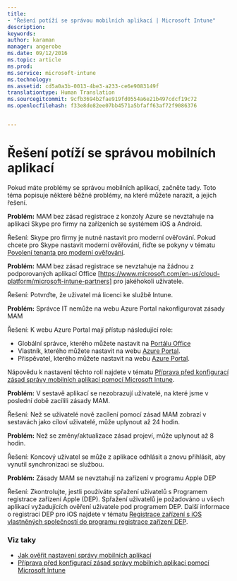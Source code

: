 ```yaml
---
title:
- "Řešení potíží se správou mobilních aplikací | Microsoft Intune"
description: 
keywords: 
author: karaman
manager: angerobe
ms.date: 09/12/2016
ms.topic: article
ms.prod: 
ms.service: microsoft-intune
ms.technology: 
ms.assetid: cd5a0a3b-0013-4be3-a233-ce6e9083149f
translationtype: Human Translation
ms.sourcegitcommit: 9cfb3694b2fae919fd0554a6e21b497cdcf19c72
ms.openlocfilehash: f33e8de82ee07bb4571a5bfaff63af72f9086376


---
```


# Řešení potíží se správou mobilních aplikací

Pokud máte problémy se správou mobilních aplikací, začněte tady. Toto téma popisuje některé běžné problémy, na které můžete narazit, a jejich řešení.


**Problém:** MAM bez zásad registrace z konzoly Azure se nevztahuje na aplikaci Skype pro firmy na zařízeních se systémem iOS a Android.

Řešení: Skype pro firmy je nutné nastavit pro moderní ověřování.  Pokud chcete pro Skype nastavit moderní ověřování, řiďte se pokyny v tématu [Povolení tenanta pro moderní ověřování](http://social.technet.microsoft.com/wiki/contents/articles/34339.skype-for-business-online-enable-your-tenant-for-modern-authentication.aspx).

**Problém:** MAM bez zásad registrace se nevztahuje na žádnou z podporovaných aplikací Office [https://www.microsoft.com/en-us/cloud-platform/microsoft-intune-partners] pro jakéhokoli uživatele.
 
Řešení: Potvrďte, že uživatel má licenci ke službě Intune.  

**Problém:** Správce IT nemůže na webu Azure Portal nakonfigurovat zásady MAM

Řešení: K webu Azure Portal mají přístup následující role:

- Globální správce, kterého můžete nastavit na [Portálu Office](http://portal.office.com/)
- Vlastník, kterého můžete nastavit na webu [Azure Portal](https://portal.azure.com/).
- Přispěvatel, kterého můžete nastavit na webu [Azure Portal](https://portal.azure.com/).

Nápovědu k nastavení těchto rolí najdete v tématu [Příprava před konfigurací zásad správy mobilních aplikací pomocí Microsoft Intune](https://docs.microsoft.com/en-us/intune/deploy-use/get-ready-to-configure-mobile-app-management-policies-with-microsoft-intune). 

**Problém:** V sestavě aplikací se nezobrazují uživatelé, na které jsme v poslední době zacílili zásady MAM.

Řešení: Než se uživatelé nově zacílení pomocí zásad MAM zobrazí v sestavách jako cíloví uživatelé, může uplynout až 24 hodin. 

**Problém:** Než se změny/aktualizace zásad projeví, může uplynout až 8 hodin.  

Řešení: Koncový uživatel se může z aplikace odhlásit a znovu přihlásit, aby vynutil synchronizaci se službou.  

**Problém:** Zásady MAM se nevztahují na zařízení v programu Apple DEP

Řešení: Zkontrolujte, jestli používáte spřažení uživatelů s Programem registrace zařízení Apple (DEP). Spřažení uživatelů je požadováno u všech aplikací vyžadujících ověření uživatele pod programem DEP.
Další informace o registraci DEP pro iOS najdete v tématu [Registrace zařízení s iOS vlastněných společností do programu registrace zařízení DEP](https://docs.microsoft.com/en-us/intune/deploy-use/ios-device-enrollment-program-in-microsoft-intune).


### Viz taky
- [Jak ověřit nastavení správy mobilních aplikací](https://docs.microsoft.com/en-us/intune/deploy-use/validate-mobile-application-management)
- [Příprava před konfigurací zásad správy mobilních aplikací pomocí Microsoft Intune](https://docs.microsoft.com/en-us/intune/deploy-use/get-ready-to-configure-mobile-app-management-policies-with-microsoft-intune) 





<!--HONumber=Sep16_HO2-->


